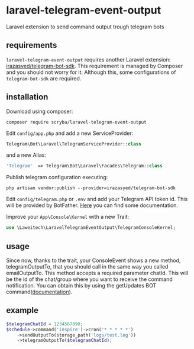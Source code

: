 # laravel-telegram-event-output
Laravel extension to send command output trough telegram bots

## requirements

`laravel-telegram-event-output` requires another Laravel extension: [irazasyed/telegram-bot-sdk](https://github.com/irazasyed/telegram-bot-sdk). This requirement is managed by Composer and you should not worry for it. Although this, some configurations of `telegram-bot-sdk` are required.

## installation

Download using composer:

```shell
composer require scryba/laravel-telegram-event-output
```
    
Edit `config/app.php` and add a new ServiceProvider:
```php
Telegram\Bot\Laravel\TelegramServiceProvider::class
```
    
and a new Alias:

```php
'Telegram'  => Telegram\Bot\Laravel\Facades\Telegram::class
```
    
Publish telegram configuration executing:

```shell
php artisan vendor:publish --provider=irazasyed/telegram-bot-sdk
```
    
Edit `config/telegram.php` or `.env` and add your Telegram API token id. This will be provided by BotFather. [Here](https://core.telegram.org/bots) you can find some documentation.
    
Improve your `App\Console\Kernel` with a new Trait:

```php
use \Laweitech\LaravelTelegramEventOutput\TelegramConsoleKernel;
```
     
## usage

Since now, thanks to the trait, your ConsoleEvent shows a new method, telegramOutputTo, that you should call in the same way you called emailOutputTo. This method accepts a required parameter chatId. This will be the id of the chat/group where you want to receive the command notification. You can obtain this by using the getUpdates BOT command([documentation](https://core.telegram.org/bots/api)).

## example

```php
$telegramChatId = 1234567890;
$schedule->command('inspire')->cron('* * * * *')
    ->sendOutputTo(storage_path('logs/test.log'))
    ->telegramOutputTo($telegramChatId);
```